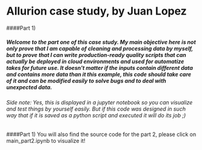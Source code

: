 # Allurion case study, by Juan Lopez



####Part 1)

##### Welcome to the part one of this case study. My main objective here is not only prove that I am capable of cleaning and processing data by myself, but to prove that I can write production-ready quality scripts that can actually be deployed in cloud environments and used for automatize takes for future use. It doesn't  matter if the inputs contain different data and contains more data than it this example, this code should take care of it and can be modified easily to solve bugs and to deal with unexpected data.

###### Side note: Yes, this is displayed in a jupyter notebook so you can visualize and test things by yourself easily. But if this code was designed in such way that if it is saved as a python script and executed it will do its job ;)


####Part 1) You will also find the source code for the part 2, please click on main_part2.ipynb to visualize it!
